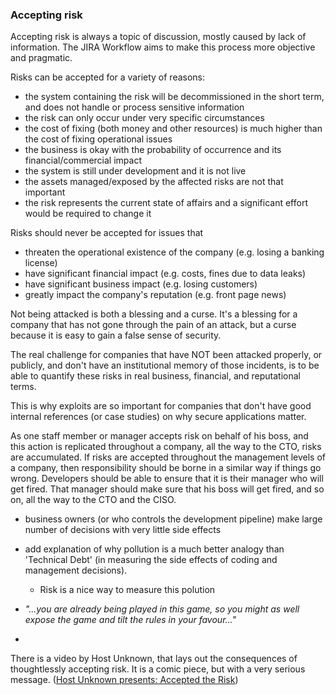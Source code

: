 ### Accepting risk

Accepting risk is always a topic of discussion, mostly caused by lack of information. The JIRA Workflow aims to make this process more objective and pragmatic.

Risks can be accepted for a variety of reasons:

  * the system containing the risk will be decommissioned in the short term, and does not handle or process sensitive information
  * the risk can only occur under very specific circumstances 
  * the cost of fixing (both money and other resources) is much higher than the cost of fixing operational issues  
  * the business is okay with the probability of occurrence and its financial/commercial impact
  * the system is still under development and it is not live
  * the assets managed/exposed by the affected risks are not that important
  * the risk represents the current state of affairs and a significant effort would be required to change it

Risks should never be accepted for issues that

  * threaten the operational existence of the company (e.g. losing a banking license)
  * have significant financial impact (e.g. costs, fines due to data leaks)
  * have significant business impact (e.g. losing customers)
  * greatly impact the company's reputation (e.g. front page news)

Not being attacked is both a blessing and a curse. It's a blessing for a company that has not gone through the pain of an attack, but a curse because it is easy to gain a false sense of security.

The real challenge for companies that have NOT been attacked properly, or publicly, and don't have an institutional memory of those incidents, is to be able to quantify these risks in real business, financial, and reputational terms.

This is why exploits are so important for companies that don't have good internal references (or case studies) on why secure applications matter.

As one staff member or manager accepts risk on behalf of his boss, and this action is replicated throughout a company, all the way to the CTO, risks are accumulated. If risks are accepted throughout the management levels of a company, then responsibility should be borne in a similar way if things go wrong.  Developers should be able to ensure that it is their manager who will get fired. That manager should make sure that his boss will get fired, and so on, all the way to the CTO and the CISO.

 
  
  * business owners (or who controls the development pipeline) make large number of decisions with very little side effects
  
  * add explanation of why pollution is a much better analogy than 'Technical Debt' (in measuring the side effects of coding and management decisions).
    * Risk is a nice way to measure this polution
  * _"...you are already being played in this game, so you might as well expose the game and tilt the rules in your favour..."_
  *
  
There is a video by Host Unknown, that lays out the consequences of thoughtlessly accepting risk. It is a comic piece, but with a very serious message. ([Host Unknown presents: Accepted the Risk](https://www.youtube.com/watch?v=9IG3zqvUqJY))
